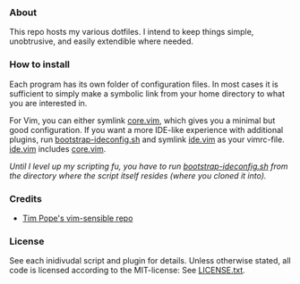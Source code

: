 ### About

This repo hosts my various dotfiles. I intend to keep things simple, unobtrusive,
and easily extendible where needed.

### How to install

Each program has its own folder of configuration files. In most cases it is
sufficient to simply make a symbolic link from your home directory to what
you are interested in.

For Vim, you can either symlink [core.vim](./vim/core.vim), which gives you a
minimal but good configuration. If you want a more IDE-like experience with
additional plugins, run [bootstrap-ideconfig.sh](./vim/bootstrap-ideconfig.sh)
and symlink [ide.vim](vim/ide.vim) as your vimrc-file.
[ide.vim](./vim/ide.vim) includes [core.vim](./vim/core.vim).

<em>Until I level up my scripting fu, you have to run [bootstrap-ideconfig.sh](./vim/bootstrap-ideconfig.sh)
from the directory where the script itself resides (where you cloned it into).</em>

### Credits

* [Tim Pope&apos;s vim-sensible repo](https://github.com/tpope/vim-sensible)

### License

See each inidivudal script and plugin for details. Unless otherwise stated,
all code is licensed according to the MIT-license:
See [LICENSE.txt](./LICENSE.txt).
